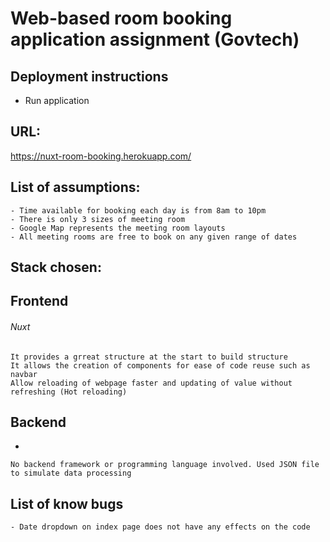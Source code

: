# Web-based room booking application assignment (Govtech)

Deployment instructions
-
- Run application

URL: 
-
https://nuxt-room-booking.herokuapp.com/

List of assumptions:
-
```
- Time available for booking each day is from 8am to 10pm
- There is only 3 sizes of meeting room
- Google Map represents the meeting room layouts
- All meeting rooms are free to book on any given range of dates
```

Stack chosen:
-
## Frontend
###### Nuxt
```
It provides a grreat structure at the start to build structure
It allows the creation of components for ease of code reuse such as navbar
Allow reloading of webpage faster and updating of value without refreshing (Hot reloading)
```
## Backend
-
```
No backend framework or programming language involved. Used JSON file to simulate data processing
```

List of know bugs
-
```
- Date dropdown on index page does not have any effects on the code
```


